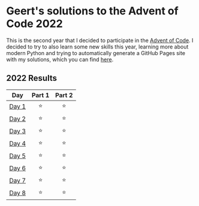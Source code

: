 # Geert's solutions to the Advent of Code 2022

This is the second year that I decided to participate in the [Advent of Code](https://adventofcode.com/). I decided to try to also learn some new skills this year, learning more about modern Python and trying to automatically generate a GitHub Pages site with my solutions, which you can find [here](http://geertlitjens.nl/advent-of-code-2022/).

<!--- advent_readme_stars table --->
## 2022 Results

| Day | Part 1 | Part 2 |
| :---: | :---: | :---: |
| [Day 1](http://geertlitjens.nl/advent-of-code-2021/days/day1.html) | ⭐ | ⭐ |
| [Day 2](http://geertlitjens.nl/advent-of-code-2021/days/day2.html) | ⭐ | ⭐ |
| [Day 3](http://geertlitjens.nl/advent-of-code-2021/days/day3.html) | ⭐ | ⭐ |
| [Day 4](http://geertlitjens.nl/advent-of-code-2021/days/day4.html) | ⭐ | ⭐ |
| [Day 5](http://geertlitjens.nl/advent-of-code-2021/days/day5.html) | ⭐ | ⭐ |
| [Day 6](http://geertlitjens.nl/advent-of-code-2021/days/day6.html) | ⭐ | ⭐ |
| [Day 7](http://geertlitjens.nl/advent-of-code-2021/days/day7.html) | ⭐ | ⭐ |
| [Day 8](http://geertlitjens.nl/advent-of-code-2021/days/day8.html) | ⭐ | ⭐ |
<!--- advent_readme_stars table --->
